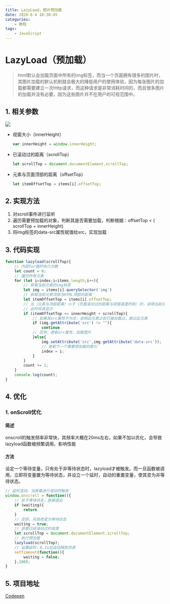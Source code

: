 ```yaml
---
title: LazyLoad，图片预加载
date: 2020-6-4 18:38:45
categories: 
    - 教程
tags: 
    - JavaScript
---
```

# LazyLoad（预加载）

> html默认会加载页面中所有的img标签，而当一个页面拥有很多的图片时，其图片加载的默认机制就会极大的降低用户的使用体验，因为每张图片的加载都需要建立一次Http请求，而这种请求是非常消耗时间的，而且很多图片的加载并没有必要，因为这些图片并不在用户的可视范围中。


## 1. 相关参数

![](https://upload-images.jianshu.io/upload_images/8562733-efdb3b076238ebd1.png?imageMogr2/auto-orient/strip|imageView2/2/w/700/format/webp)

- 视窗大小（innerHeight）

  ```javascript
  var innerHeight = window.innerHeight;
  ```

- 已滚动过的距离（scrollTop）

  ```javascript
  let scrollTop = document.documentElement.scrollTop;
  ```

- 元素与页面顶部的距离（offsetTop）

  ```javascript
  let itemOffsetTop = items[i].offsetTop;
  ```

## 2. 实现方法

1. 对scroll事件进行监听
2. 遍历需要预加载的对象，判断其是否需要加载，判断根据：offsetTop <  ( scrollTop + innerHeight) 
3. 将img标签的data-src属性赋值给src，实现加载

## 3. 代码实现

```javascript
function lazyload(scrollTop){
    // 内部for循环执行次数
    let count = 0;
    // 遍历所有元素
    for (let i=index;i<items.length;i++){
        // 获取当前元素的img标签
        let img = items[i].querySelector('img')
        // 获取当前元素顶部与HTML顶部的距离
        let itemOffsetTop = items[i].offsetTop;
        // 当（元素与顶部距离）小于（页面滚动过的距离与视窗高度的和）时，说明当前元素已处于可视范围
        // 此时将其显示
        if (itemOffsetTop <= innerHeight + scrollTop){
            // 如果其src属性不为空，说明此元素之前已被加载过，跳过此元素
            if (img.getAttribute('src') != ""){
                continue
            // 否则，更新src属性，加载图片
            }else{
                img.setAttribute('src',img.getAttribute('data-src'));
                // 更新下一个需要预加载的索引
                index = i;
            }
        }
        count += 1;
    }
    console.log(count);
}
```

## 4. 优化

### 1. onScroll优化

####  简述

onscroll的触发频率非常快，其频率大概在20ms左右，如果不加以优化，会导致lazyload函数被频繁调用，影响性能

#### 方法

设定一个等待变量，只有处于非等待状态时，lazyload才被触发。而一旦函数被调用，立即将变量置为等待状态，并设立一个延时，自动的重置变量，使其变为非等待状态。

```javascript
// 监听滚动，当屏幕进行滚动时触发
window.onscroll = function(){
    // 处于等待状态，直接退出
    if (waiting){
        return
    }
    // 否则，将其改变为等待状态
    waiting = true;
    // 获取已经滚动过的高度
    let scrollTop = document.documentElement.scrollTop;
    // 执行预加载
    lazyload(scrollTop);
    // 设置延时，0.1s后自动释放资源
    setTimeout(function(){
        waiting = false;
    },100);
}
```

## 5. 项目地址

[Codepen](https://codepen.io/jklujklu/pen/jObBXNj)

